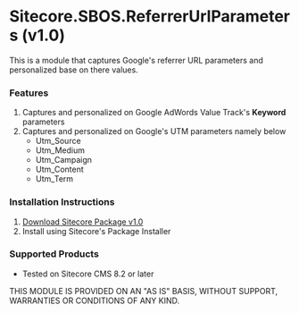 # Sitecore.SBOS.ReferrerUrlParameters (v1.0)
This is a module that captures Google's referrer URL parameters and personalized base on there values.

### Features

1. Captures and personalized on Google AdWords Value Track's **Keyword** parameters 
2. Captures and personalized on Google's UTM parameters namely below
   * Utm_Source
   * Utm_Medium
   * Utm_Campaign
   * Utm_Content
   * Utm_Term

### Installation Instructions

1. [Download Sitecore Package v1.0](https://github.com/raseniero/Sitecore.SBOS.ReferrerUrlParameters)
2. Install using Sitecore's Package Installer

### Supported Products
+ Tested on Sitecore CMS 8.2 or later

THIS MODULE IS PROVIDED ON AN "AS IS" BASIS, WITHOUT SUPPORT, WARRANTIES OR CONDITIONS OF ANY KIND.
